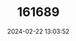 ---
title: "161689"
category: "Urotrygon aspidura"
draft: false
date: 2024-02-22 13:03:52
languages:
  Spanish; Castilian: ["Raya Redonda de Rabo Espinudo"]
  English: ["Spinytail Round Ray"]
---